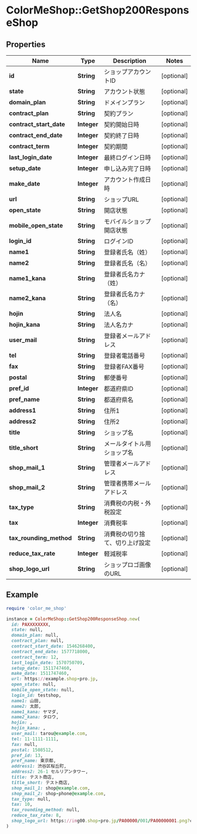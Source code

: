 # ColorMeShop::GetShop200ResponseShop

## Properties

| Name | Type | Description | Notes |
| ---- | ---- | ----------- | ----- |
| **id** | **String** | ショップアカウントID | [optional] |
| **state** | **String** | アカウント状態 | [optional] |
| **domain_plan** | **String** | ドメインプラン | [optional] |
| **contract_plan** | **String** | 契約プラン | [optional] |
| **contract_start_date** | **Integer** | 契約開始日時 | [optional] |
| **contract_end_date** | **Integer** | 契約終了日時 | [optional] |
| **contract_term** | **Integer** | 契約期間 | [optional] |
| **last_login_date** | **Integer** | 最終ログイン日時 | [optional] |
| **setup_date** | **Integer** | 申し込み完了日時 | [optional] |
| **make_date** | **Integer** | アカウント作成日時 | [optional] |
| **url** | **String** | ショップURL | [optional] |
| **open_state** | **String** | 開店状態 | [optional] |
| **mobile_open_state** | **String** | モバイルショップ開店状態 | [optional] |
| **login_id** | **String** | ログインID | [optional] |
| **name1** | **String** | 登録者氏名（姓） | [optional] |
| **name2** | **String** | 登録者氏名（名） | [optional] |
| **name1_kana** | **String** | 登録者氏名カナ（姓） | [optional] |
| **name2_kana** | **String** | 登録者氏名カナ（名） | [optional] |
| **hojin** | **String** | 法人名 | [optional] |
| **hojin_kana** | **String** | 法人名カナ | [optional] |
| **user_mail** | **String** | 登録者メールアドレス | [optional] |
| **tel** | **String** | 登録者電話番号 | [optional] |
| **fax** | **String** | 登録者FAX番号 | [optional] |
| **postal** | **String** | 郵便番号 | [optional] |
| **pref_id** | **Integer** | 都道府県ID | [optional] |
| **pref_name** | **String** | 都道府県名 | [optional] |
| **address1** | **String** | 住所1 | [optional] |
| **address2** | **String** | 住所2 | [optional] |
| **title** | **String** | ショップ名 | [optional] |
| **title_short** | **String** | メールタイトル用ショップ名 | [optional] |
| **shop_mail_1** | **String** | 管理者メールアドレス | [optional] |
| **shop_mail_2** | **String** | 管理者携帯メールアドレス | [optional] |
| **tax_type** | **String** | 消費税の内税・外税設定 | [optional] |
| **tax** | **Integer** | 消費税率 | [optional] |
| **tax_rounding_method** | **String** | 消費税の切り捨て、切り上げ設定 | [optional] |
| **reduce_tax_rate** | **Integer** | 軽減税率 | [optional] |
| **shop_logo_url** | **String** | ショップロゴ画像のURL | [optional] |

## Example

```ruby
require 'color_me_shop'

instance = ColorMeShop::GetShop200ResponseShop.new(
  id: PAXXXXXXXX,
  state: null,
  domain_plan: null,
  contract_plan: null,
  contract_start_date: 1546268400,
  contract_end_date: 1577718000,
  contract_term: 12,
  last_login_date: 1570750709,
  setup_date: 1511747460,
  make_date: 1511747460,
  url: https://example.shop-pro.jp,
  open_state: null,
  mobile_open_state: null,
  login_id: testshop,
  name1: 山田,
  name2: 太郎,
  name1_kana: ヤマダ,
  name2_kana: タロウ,
  hojin: ,
  hojin_kana: ,
  user_mail: tarou@example.com,
  tel: 11-1111-1111,
  fax: null,
  postal: 1508512,
  pref_id: 13,
  pref_name: 東京都,
  address1: 渋谷区桜丘町,
  address2: 26-1 セルリアンタワー,
  title: テスト商店,
  title_short: テスト商店,
  shop_mail_1: shop@example.com,
  shop_mail_2: shop-phone@example.com,
  tax_type: null,
  tax: 10,
  tax_rounding_method: null,
  reduce_tax_rate: 8,
  shop_logo_url: https://img00.shop-pro.jp/PA00000/001/PA00000001.png?cmsp_timestamp&#x3D;20201201214110
)
```

